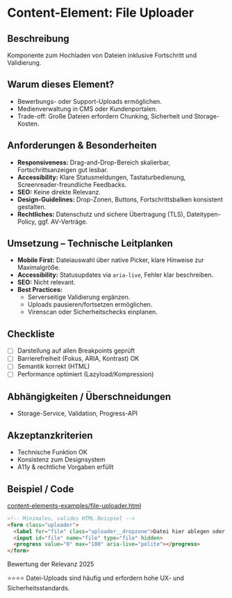 # Content-Element: File Uploader

## Beschreibung
Komponente zum Hochladen von Dateien inklusive Fortschritt und Validierung.

## Warum dieses Element?
- Bewerbungs- oder Support-Uploads ermöglichen.
- Medienverwaltung in CMS oder Kundenportalen.
- Trade-off: Große Dateien erfordern Chunking, Sicherheit und Storage-Kosten.

## Anforderungen & Besonderheiten
- **Responsiveness:** Drag-and-Drop-Bereich skalierbar, Fortschrittsanzeigen gut lesbar.
- **Accessibility:** Klare Statusmeldungen, Tastaturbedienung, Screenreader-freundliche Feedbacks.
- **SEO:** Keine direkte Relevanz.
- **Design-Guidelines:** Drop-Zonen, Buttons, Fortschrittsbalken konsistent gestalten.
- **Rechtliches:** Datenschutz und sichere Übertragung (TLS), Dateitypen-Policy, ggf. AV-Verträge.

## Umsetzung – Technische Leitplanken
- **Mobile First:** Dateiauswahl über native Picker, klare Hinweise zur Maximalgröße.
- **Accessibility:** Statusupdates via `aria-live`, Fehler klar beschreiben.
- **SEO:** Nicht relevant.
- **Best Practices:**
  - Serverseitige Validierung ergänzen.
  - Uploads pausieren/fortsetzen ermöglichen.
  - Virenscan oder Sicherheitschecks einplanen.

## Checkliste
- [ ] Darstellung auf allen Breakpoints geprüft
- [ ] Barrierefreiheit (Fokus, ARIA, Kontrast) OK
- [ ] Semantik korrekt (HTML)
- [ ] Performance optimiert (Lazyload/Kompression)

## Abhängigkeiten / Überschneidungen
- Storage-Service, Validation, Progress-API

## Akzeptanzkriterien
- Technische Funktion OK
- Konsistenz zum Designsystem
- A11y & rechtliche Vorgaben erfüllt

## Beispiel / Code
[content-elements-examples/file-uploader.html](../content-elements-examples/file-uploader.html)

```html
<!-- Minimales, valides HTML-Beispiel -->
<form class="uploader">
  <label for="file" class="uploader__dropzone">Datei hier ablegen oder klicken</label>
  <input id="file" name="file" type="file" hidden>
  <progress value="0" max="100" aria-live="polite"></progress>
</form>
```

Bewertung der Relevanz 2025

⭐⭐⭐⭐ Datei-Uploads sind häufig und erfordern hohe UX- und Sicherheitsstandards.

